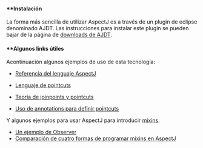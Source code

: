 #### **[]()Instalación
La forma más sencilla de utilizar AspectJ es a través de un plugin de eclipse denominado AJDT. Las instrucciones para instalar este plugin se pueden bajar de la página de [](http://www.eclipse.org/ajdt/downloads/#dev36)[downloads de AJDT](http://www.eclipse.org/ajdt/downloads/#dev36).

[](http://www.eclipse.org/ajdt/downloads/#dev36)
#### **[]()Algunos links útiles
Acontinuación algunos ejemplos de uso de esta tecnología:

* [Referencia del lenguaje AspectJ](http://www.eclipse.org/aspectj/doc/released/progguide/language.html)

* [Lenguaje de pointcuts](http://www.eclipse.org/aspectj/doc/released/progguide/semantics-pointcuts.html)
* [Teoría de joinpoints y pointcuts](http://www.eclipse.org/aspectj/doc/released/progguide/language-joinPoints.html)

* [Uso de annotations para definir pointcuts](http://www.eclipse.org/aspectj/doc/released/adk15notebook/annotations-pointcuts-and-advice.html)

Y algunos ejemplos para usar AspectJ para introducir [mixins](conceptos-mixins).

* [Un ejemplo de Observer](http://today.java.net/pub/a/today/2005/12/15/writing-mixins-with-aop.html)
* [Comparación de cuatro formas de programar mixins en AspectJ](http://spring-java-ee.blogspot.com/2010/02/four-approaches-for-static-structure.html)